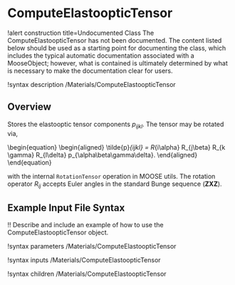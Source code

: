 # ComputeElastoopticTensor

!alert construction title=Undocumented Class
The ComputeElastoopticTensor has not been documented. The content listed below should be used as a starting point for
documenting the class, which includes the typical automatic documentation associated with a
MooseObject; however, what is contained is ultimately determined by what is necessary to make the
documentation clear for users.

!syntax description /Materials/ComputeElastoopticTensor

## Overview

Stores the elastooptic tensor components $p_{ijkl}$. The tensor may be rotated via,

\begin{equation}
  \begin{aligned}
    \tilde{p}_{ijkl} = R_{i\alpha} R_{j\beta} R_{k \gamma} R_{l\delta} p_{\alpha\beta\gamma\delta}.
  \end{aligned}
\end{equation}

with the internal `RotationTensor` operation in MOOSE utils. The rotation operator $R_{ij}$ accepts Euler angles in the standard Bunge sequence ($\mathbf{ZXZ}$).

## Example Input File Syntax

!! Describe and include an example of how to use the ComputeElastoopticTensor object.

!syntax parameters /Materials/ComputeElastoopticTensor

!syntax inputs /Materials/ComputeElastoopticTensor

!syntax children /Materials/ComputeElastoopticTensor

